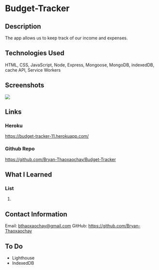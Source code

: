 # Budget-Tracker

## Description

The app allows us to keep track of our income and expenses.

## Technologies Used

HTML, CSS, JavaScript, Node, Express, Mongoose, MongoDB, indexedDB, cache API, Service Workers

## Screenshots

![](images/)

## Links

### Heroku

https://budget-tracker-11.herokuapp.com/

### Github Repo

https://github.com/Bryan-Thaoxaochay/Budget-Tracker

## What I Learned

### List
1. 

## Contact Information

Email: bthaoxaochay@gmail.com
GitHub: https://github.com/Bryan-Thaoxaochay 

## To Do

* Lighthouse
* IndexedDB